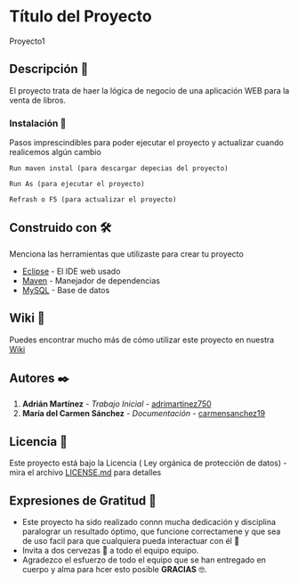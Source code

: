 # Título del Proyecto

Proyecto1 

## Descripción 🚀

El proyecto trata de haer la lógica de negocio de una aplicación WEB para la venta de libros.


### Instalación 🔧

Pasos imprescindibles para poder ejecutar el proyecto y actualizar cuando realicemos algún cambio

```
Run maven instal (para descargar depecias del proyecto)
```

```
Run As (para ejecutar el proyecto)
```

```
Refrash o F5 (para actualizar el proyecto)
```


## Construido con 🛠️

Menciona las herramientas que utilizaste para crear tu proyecto

* [Eclipse](https://www.eclipse.org/ide/) - El IDE web usado
* [Maven](https://maven.apache.org/) - Manejador de dependencias
* [MySQL](https://www.mysql.com) - Base de datos


## Wiki 📖

Puedes encontrar mucho más de cómo utilizar este proyecto en nuestra [Wiki](https://github.com/adrimartinez750/ejercicio-README/wiki)

## Autores ✒️

1. **Adrián Martínez** - *Trabajo Inicial* - [adrimartinez750](https://github.com/adrimartinez750)
2. **María del Carmen Sánchez** - *Documentación* - [carmensanchez19](https://github.com/carmensanchez19)

## Licencia 📄

Este proyecto está bajo la Licencia ( Ley orgánica de protección de datos) - mira el archivo [LICENSE.md](https://www.boe.es/buscar/act.php?id=BOE-A-2018-16673) para detalles

## Expresiones de Gratitud 🎁

* Este proyecto ha sido realizado connn mucha dedicación y disciplina paralograr un resultado óptimo, que funcione correctamene y que sea de uso facil para que cualquiera pueda interactuar con él 📢
* Invita a dos cervezas 🍺 a todo el equipo equipo. 
* Agradezco el esfuerzo de todo el equipo que se han entregado en cuerpo y alma para hcer esto posible __GRACIAS__ 🤓.

